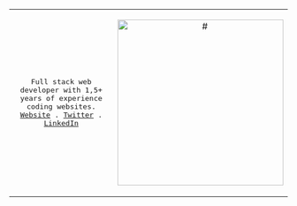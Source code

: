 <table>
  <tr>
  <td>
<p align="center">
  <samp>
    Full stack web developer with 1,5+ years of experience coding
              websites.<br/>
    <a href="#">Website</a> .
    <a href="#">Twitter</a> .
    <a href="#">LinkedIn</a>
  </samp>
</p>
</td>
    <td>
<p align="center">
  <a href="https://nuxters.nuxt.com/atinux"><img src="https://images.pexels.com/photos/3184291/pexels-photo-3184291.jpeg?auto=compress&amp;cs=tinysrgb&amp;dpr=2&amp;h=750&amp;w=1260" alt="#" width="300" /></a>
</p>
      </td>
</tr>
</table>
